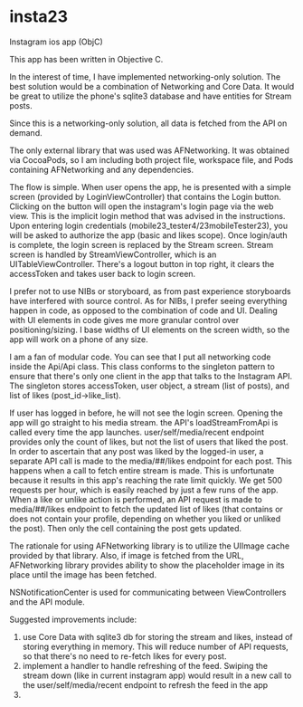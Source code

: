# insta23
Instagram ios app (ObjC)

This app has been written in Objective C.

In the interest of time, I have implemented networking-only solution. The best solution would be a combination of Networking and Core Data. It would be great to utilize the phone's sqlite3 database and have entities for Stream posts.

Since this is a networking-only solution, all data is fetched from the API on demand.

The only external library that was used was AFNetworking. It was obtained via CocoaPods, so I am including both project file, workspace file, and Pods containing AFNetworking and any dependencies.

The flow is simple.
When user opens the app, he is presented with a simple screen (provided by LoginViewController) that contains the Login button.
Clicking on the button will open the instagram's login page via the web view. This is the implicit login method that was advised in the instructions.
Upon entering login credentials (mobile23_tester4/23mobileTester23), you will be asked to authorize the app (basic and likes scope).
Once login/auth is complete, the login screen is replaced by the Stream screen.
Stream screen is handled by StreamViewController, which is an UITableViewController. There's a logout button in top right, it clears the accessToken and takes user back to login screen.

I prefer not to use NIBs or storyboard, as from past experience storyboards have interfered with source control. As for NIBs, I prefer seeing everything happen in code, as opposed to the combination of code and UI. Dealing with UI elements in code gives me more granular control over positioning/sizing. I base widths of UI elements on the screen width, so the app will work on a phone of any size.

I am a fan of modular code. You can see that I put all networking code inside the Api/Api class. This class conforms to the singleton pattern to ensure that there's only one client in the app that talks to the Instagram API. The singleton stores accessToken, user object, a stream (list of posts), and list of likes (post_id->like_list).

If user has logged in before, he will not see the login screen. Opening the app will go straight to his media stream.
the API's loadStreamFromApi is called every time the app launches. user/self/media/recent endpoint provides only the count of likes, but not the list of users that liked the post. In order to ascertain that any post was liked by the logged-in user, a separate API call is made to the media/##/likes endpoint for each post. This happens when a call to fetch entire stream is made. This is unfortunate because it results in this app's reaching the rate limit quickly. We get 500 requests per hour, which is easily reached by just a few runs of the app.
When a like or unlike action is performed, an API request is made to media/##/likes endpoint to fetch the updated list of likes (that contains or does not contain your profile, depending on whether you liked or unliked the post). Then only the cell containing the post gets updated.

The rationale for using AFNetworking library is to utilize the UIImage cache provided by that library. Also, if image is fetched from the URL, AFNetworking library provides ability to show the placeholder image in its place until the image has been fetched.

NSNotificationCenter is used for communicating between ViewControllers and the API module.

Suggested improvements include:
1) use Core Data with sqlite3 db for storing the stream and likes, instead of storing everything in memory. This will reduce number of API requests, so that there's no need to re-fetch likes for every post.
2) implement a handler to handle refreshing of the feed. Swiping the stream down (like in current instagram app) would result in a new call to the user/self/media/recent endpoint to refresh the feed in the app
3) 
